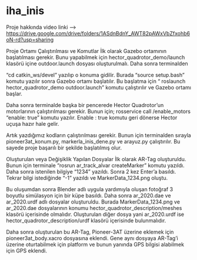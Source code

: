 # iha_inis


Proje hakkında video linki --> https://drive.google.com/drive/folders/1ASdnBdnY_AWT82pAWxVbZfxohb6oN-rd?usp=sharing

Proje Ortamı Çalıştırılması ve Komutlar
İlk olarak Gazebo ortamının başlatılması gerekir. Bunu yapabilmek için hector_quadrotor_demo/launch klasörü içine outdoor.launch dosyası oluşturulmalı. Daha sonra terminalden

“cd catkin_ws/devel” yazılıp o konuma gidilir. Burada “source setup.bash” komutu yazılır sonra Gazebo ortamı başlatılır. Bu başlatma için “ roslaunch hector_quadrotor_demo outdoor.launch” komutu çalıştırılır ve Gazebo ortamı başlar.

Daha sonra terminalde başka bir pencerede Hector Quadrotor’un motorlarının çalıştırılması gerekir. Bunun için;
rosservice call /enable_motors “enable: true” komutu yazılır. Enable : true komutu geri dönerse Hector uçuşa hazır hale gelir.

Artık yazdığımız kodların çalıştırılması gerekir. Bunun için terminalden sırayla pioneer3at_konum.py, markerla_inis_dene.py ve arayuz.py çalıştırılır. 
Bu sayede proje başarılı bir şekilde başlatılmış olur.

Oluşturulan veya Değişiklik Yapılan Dosyalar
İlk olarak AR-Tag oluşturuldu. Bunun için terminale “rosrun ar_track_alvar createMarker”
komutu yazıldı. Daha sonra istenilen bilgiye “1234” yazıldı. Sonra 2 kez Enter’a basıldı. Tekrar bilgi istediğinde “-1” yazıldı ve MarkerData_1234.png oluştu.

Bu oluşumdan sonra Blender adlı uygula yardımıyla oluşan fotoğraf 3 boyutlu simülasyon için bir küpe basıldı. Daha sonra ar_2020.dae ve ar_2020.urdf adlı dosyalar oluşturuldu. Burada MarkerData_1234.png ve ar_2020.dae dosyalarının konumu hector_quadrotor_description/meshes klasörü içerisinde olmalıdır. Oluşturulan diğer dosya yani ar_2020.urdf ise hector_quadrotor_description/urdf klasörü içerisinde bulunmalıdır.

Daha sonra oluşturulan bu AR-Tag, Pioneer-3AT üzerine eklemek için pioneer3at_body.xacro dosyasına eklendi. Gene aynı dosyaya AR-Tag’i üzerine oturtabilmek için platform ve bunun yanında GPS bilgisi alabilmek için GPS eklendi.







